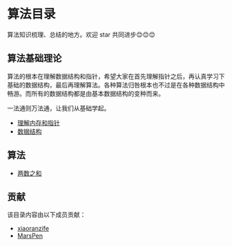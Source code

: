 # 算法目录
算法知识梳理、总结的地方。欢迎 star 共同进步😊😊😊


## 算法基础理论
[理解内存和指针]: ./pointer.md "理解内存和指针"
[数据结构]: ./data_structure.md "数据结构"

算法的根本在理解数据结构和指针，希望大家在首先理解指针之后，再认真学习下基础的数据结构，最后再理解算法。各种算法归咎根本也不过是在各种数据结构中畅游。而所有的数据结构都是由基本数据结构的变种而来。

一法通则万法通，让我们从基础学起。

- [理解内存和指针]
- [数据结构]



## 算法
[两数之和]: ./TwoSum.md "两数之和"

- [两数之和]


## 贡献
该目录内容由以下成员贡献：

- [xiaoranzife](https://github.com/FontEndArt "前端小然子")
- [MarsPen](https://github.com/MarsPen "任博")
